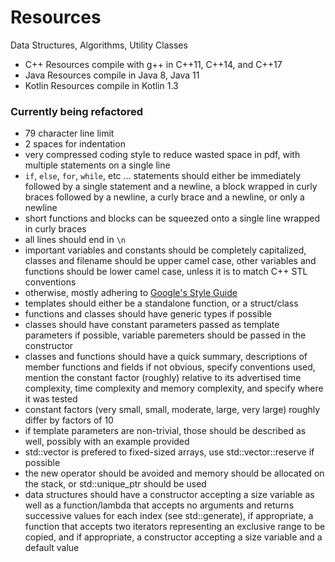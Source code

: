 # Resources
Data Structures, Algorithms, Utility Classes

- C++ Resources compile with g++ in C++11, C++14, and C++17  
- Java Resources compile in Java 8, Java 11  
- Kotlin Resources compile in Kotlin 1.3  

### Currently being refactored
- 79 character line limit  
- 2 spaces for indentation  
- very compressed coding style to reduce wasted space in pdf, with multiple
statements on a single line  
- `if`, `else`, `for`, `while`, etc ... statements should either be immediately
followed by a single statement and a newline, a block wrapped in curly braces
followed by a newline, a curly brace and a newline, or only a newline
- short functions and blocks can be squeezed onto a single line wrapped in
curly braces
- all lines should end in `\n`
- important variables and constants should be completely capitalized,
classes and filename should be upper camel case, other variables and functions
should be lower camel case, unless it is to match C++ STL conventions
- otherwise, mostly adhering to
[Google's Style Guide](https://google.github.io/styleguide/cppguide.html)
- templates should either be a standalone function, or a struct/class
- functions and classes should have generic types if possible
- classes should have constant parameters passed as template parameters if
possible, variable paremeters should be passed in the constructor
- classes and functions should have a quick summary, descriptions of
member functions and fields if not obvious, specify conventions used,
mention the constant factor (roughly) relative to its advertised time
complexity,  time complexity and memory complexity,
and specify where it was tested
- constant factors (very small, small, moderate, large, very large) roughly
differ by factors of 10
- if template parameters are non-trivial, those should be described as well,
possibly with an example provided
- std::vector is prefered to fixed-sized arrays, use std::vector::reserve if
possible
- the new operator should be avoided and memory should be allocated on the
stack, or std::unique_ptr should be used
- data structures should have a constructor accepting a size variable as well
as a function/lambda that accepts no arguments and returns successive values
for each index (see std::generate), if appropriate, a function that accepts
two iterators representing an exclusive range to be copied, and if appropriate,
a constructor accepting a size variable and a default value

